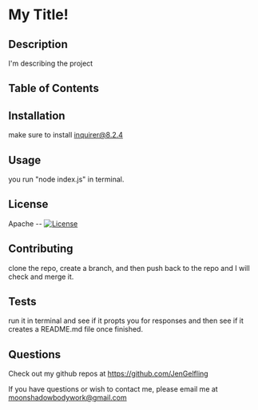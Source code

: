 
# My Title!
    
## Description
    
I'm describing the project
    
## Table of Contents
    
## Installation
    
make sure to install inquirer@8.2.4
    
## Usage
    
you run "node index.js" in terminal.
    
## License
    
Apache -- [![License](https://img.shields.io/badge/License-Apache_2.0-blue.svg)](https://opensource.org/licenses/Apache-2.0)
    
## Contributing
    
clone the repo, create a branch, and then push back to the repo and I will check and merge it.
    
## Tests
    
run it in terminal and see if it propts you for responses and then see if it creates a README.md file once finished.
    
## Questions
    
Check out my github repos at https://github.com/JenGelfling
    
If you have questions or wish to contact me, please email me at moonshadowbodywork@gmail.com

